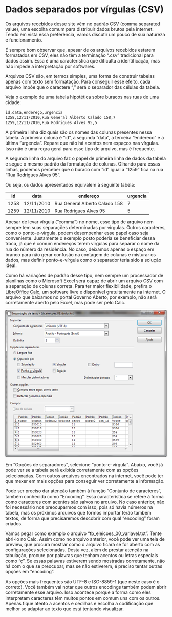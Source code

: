 # Dados separados por vírgulas (CSV)

Os arquivos recebidos desse site vêm no padrão CSV (comma separated value), uma escolha comum para distribuir dados brutos pela internet. Tendo em vista essa preferência, vamos discutir um pouco de sua natureza e funcionamento.

É sempre bom observar que, apesar de os arquivos recebidos estarem formatados em CSV, eles não têm a terminação “.csv” tradicional para dados assim. Essa é uma característica que dificulta a identificação, mas não impede a interpretação por softwares.

Arquivos CSV são, em termos simples, uma forma de construir tabelas apenas com texto sem formatação. Para conseguir esse efeito, cada arquivo impõe que o caractere “,” será o separador das células da tabela.

Veja o exemplo de uma tabela hipotética sobre buracos nas ruas de uma cidade:

```plain
id,data,endereço,urgencia
1258,12/11/2010,Rua General Alberto Calado 158,7
1259,12/11/2010,Rua Rodrigues Alves 95,5
```

A primeira linha diz quais são os nomes das colunas presentes nessa tabela. A primeira coluna é “id”, a segunda “data”, a terceira “endereco” e a última “urgencia”. Repare que não há acentos nem espaços nas vírgulas. Isso não é uma regra geral para esse tipo de arquivo, mas é frequente.

A segunda linha do arquivo faz o papel de primeira linha de dados da tabela e segue o mesmo padrão da formatação de colunas. Olhando para essas linhas, podemos perceber que o buraco com “id” igual a “1259” fica na rua “Rua Rodrigues Alves 95”.

Ou seja, os dados apresentados equivalem à seguinte tabela:

| id | data | endereço | urgencia |
| ------------ | ------------- | ------------ | ------------ |
| 1258 | 12/11/2010 | Rua General Alberto Calado 158 | 7 |
| 1259 | 12/11/2010 | Rua Rodrigues Alves 95 | 5 |

Apesar de levar vírgula (“comma”) no nome, esse tipo de arquivo nem sempre tem suas separações determinadas por vírgulas. Outros caracteres, como o ponto-e-vírgula, podem desempenhar esse papel caso seja conveniente. Justamente o exemplo posto poderia se beneficiar dessa troca, já que é comum endereços terem vírgulas para separar o nome da rua do número da residência. No caso, deixamos apenas o espaço em branco para não gerar confusão na contagem de colunas e misturar os dados, mas definir ponto-e-vírgula como o separador teria sido a solução ideal.

Como há variações de padrão desse tipo, nem sempre um processador de planilhas como o Microsoft Excel será capaz de abrir um arquivo CSV com a separação de colunas correta. Para ter maior flexibilidade, prefira o [LibreOffice Calc](https://pt-br.libreoffice.org/baixe-ja/libreoffice-stable/), um software livre e disponível gratuitamente na internet. O arquivo que baixamos no portal Governo Aberto, por exemplo, não será corretamente aberto pelo Excel, mas pode ser pelo Calc.

![Screeshot](../img/libreoffice-calc-csv.png)

Em “Opções de separadores”, selecione “ponto-e-vírgula”. Abaixo, você já pode ver se a tabela será exibida corretamente com as opções selecionadas. Com outros arquivos encontrados na internet, você pode ter que mexer em mais opções para conseguir ver corretamente a informação.

Pode ser preciso dar atenção também à função “Conjunto de caracteres”, também conhecida como “Encoding”. Essa característica se refere à forma como caracteres com acentos são salvos no arquivo. No caso anterior, não foi necessário nos preocuparmos com isso, pois só havia números na tabela, mas os próximos arquivos que formos importar terão também textos, de forma que precisaremos descobrir com qual “encoding” foram criados.

Vamos pegar como exemplo o arquivo “tb_eleicoes_00_variavel.txt”. Tente abri-lo no Calc. Assim como no arquivo anterior, você pode ver uma tela de preview, que procura mostrar como o arquivo ficará se for aberto com as configurações selecionadas. Desta vez, além de prestar atenção na tabulação, procure por palavras que tenham acentos ou letras especiais como “ç”. Se essas palavras estiverem sendo mostradas corretamente, não há com o que se preocupar, mas se não estiverem, é preciso tentar outras opções em “encoding”.

As opções mais frequentes são UTF-8 e ISO-8859-1 (que neste caso é o correto). Você também vai notar que outros encodings também podem abrir corretamente esse arquivo. Isso acontece porque a forma como eles interpretam caracteres têm muitos pontos em comum uns com os outros. Apenas fique atento a acentos e cedilhas e escolha a codificação que melhor se adaptar ao texto que está tentando visualizar.
